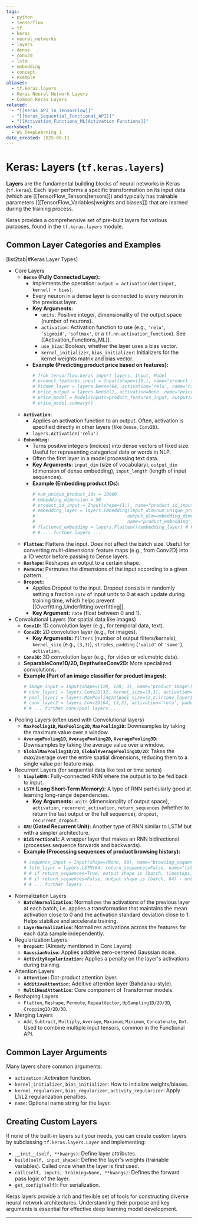 ```yaml
---
tags:
  - python
  - tensorflow
  - tf
  - keras
  - neural_networks
  - layers
  - dense
  - conv2d
  - lstm
  - embedding
  - concept
  - example
aliases:
  - tf.keras.layers
  - Keras Neural Network Layers
  - Common Keras Layers
related:
  - "[[Keras_API_in_TensorFlow]]"
  - "[[Keras_Sequential_Functional_API]]"
  - "[[Activation_Functions_ML|Activation Functions]]"
worksheet:
  - WS_DeepLearning_1
date_created: 2025-06-11
---
```

# Keras: Layers (`tf.keras.layers`)

**Layers** are the fundamental building blocks of neural networks in Keras (`tf.keras`). Each layer performs a specific transformation on its input data (which are [[TensorFlow_Tensors|tensors]]) and typically has trainable parameters ([[TensorFlow_Variables|weights and biases]]) that are learned during the training process.

Keras provides a comprehensive set of pre-built layers for various purposes, found in the `tf.keras.layers` module.

## Common Layer Categories and Examples

[list2tab|#Keras Layer Types]
- Core Layers
    -   **`Dense` (Fully Connected Layer):**
        -   Implements the operation: `output = activation(dot(input, kernel) + bias)`.
        -   Every neuron in a dense layer is connected to every neuron in the previous layer.
        -   **Key Arguments:**
            -   `units`: Positive integer, dimensionality of the output space (number of neurons).
            -   `activation`: Activation function to use (e.g., `'relu'`, `'sigmoid'`, `'softmax'`, or a `tf.nn.activation_function`). See [[Activation_Functions_ML]].
            -   `use_bias`: Boolean, whether the layer uses a bias vector.
            -   `kernel_initializer`, `bias_initializer`: Initializers for the kernel weights matrix and bias vector.
        -   **Example (Predicting product price based on features):**
            ```python
            # from tensorflow.keras import layers, Input, Model
            # product_features_input = Input(shape=(10,), name="product_features") # 10 input features
            # hidden_layer = layers.Dense(64, activation='relu', name="hidden_dense")(product_features_input)
            # price_output = layers.Dense(1, activation=None, name="price_output_linear")(hidden_layer) # Linear activation for regression
            # price_model = Model(inputs=product_features_input, outputs=price_output)
            # price_model.summary()
            ```
    -   **`Activation`:**
        -   Applies an activation function to an output. Often, activation is specified directly in other layers (like `Dense`, `Conv2D`).
        -   `layers.Activation('relu')`
    -   **`Embedding`:**
        -   Turns positive integers (indices) into dense vectors of fixed size. Useful for representing categorical data or words in NLP.
        -   Often the first layer in a model processing text data.
        -   **Key Arguments:** `input_dim` (size of vocabulary), `output_dim` (dimension of dense embedding), `input_length` (length of input sequences).
        -   **Example (Embedding product IDs):**
            ```python
            # num_unique_product_ids = 10000
            # embedding_dimension = 50
            # product_id_input = Input(shape=(1,), name="product_id_input") # Input is a single product ID
            # embedding_layer = layers.Embedding(input_dim=num_unique_product_ids,
            #                                   output_dim=embedding_dimension,
            #                                   name="product_embedding")(product_id_input)
            # flattened_embedding = layers.Flatten()(embedding_layer) # Flatten for dense layers
            # # ... further layers ...
            ```
    -   **`Flatten`:** Flattens the input. Does not affect the batch size. Useful for converting multi-dimensional feature maps (e.g., from Conv2D) into a 1D vector before passing to Dense layers.
    -   **`Reshape`:** Reshapes an output to a certain shape.
    -   **`Permute`:** Permutes the dimensions of the input according to a given pattern.
    -   **`Dropout`:**
        -   Applies Dropout to the input. Dropout consists in randomly setting a fraction `rate` of input units to 0 at each update during training time, which helps prevent [[Overfitting_Underfitting|overfitting]].
        -   **Key Argument:** `rate` (float between 0 and 1).
- Convolutional Layers (for spatial data like images)
    -   **`Conv1D`:** 1D convolution layer (e.g., for temporal data, text).
    -   **`Conv2D`:** 2D convolution layer (e.g., for images).
        -   **Key Arguments:** `filters` (number of output filters/kernels), `kernel_size` (e.g., `(3,3)`), `strides`, `padding` (`'valid'` or `'same'`), `activation`.
    -   **`Conv3D`:** 3D convolution layer (e.g., for video or volumetric data).
    -   **SeparableConv1D/2D, DepthwiseConv2D:** More specialized convolutions.
    -   **Example (Part of an image classifier for product images):**
        ```python
        # image_input = Input(shape=(128, 128, 3), name="product_image") # 128x128 RGB
        # conv_layer1 = layers.Conv2D(32, kernel_size=(3,3), activation='relu', padding='same')(image_input)
        # pool_layer1 = layers.MaxPooling2D(pool_size=(2,2))(conv_layer1)
        # conv_layer2 = layers.Conv2D(64, (3,3), activation='relu', padding='same')(pool_layer1)
        # # ... further conv/pool layers ...
        ```
- Pooling Layers (often used with Convolutional layers)
    -   **`MaxPooling1D`, `MaxPooling2D`, `MaxPooling3D`:** Downsamples by taking the maximum value over a window.
    -   **`AveragePooling1D`, `AveragePooling2D`, `AveragePooling3D`:** Downsamples by taking the average value over a window.
    -   **`GlobalMaxPooling1D/2D`, `GlobalAveragePooling1D/2D`:** Takes the max/average over the entire spatial dimensions, reducing them to a single value per feature map.
- Recurrent Layers (for sequential data like text or time series)
    -   **`SimpleRNN`:** Fully-connected RNN where the output is to be fed back to input.
    -   **`LSTM` (Long Short-Term Memory):** A type of RNN particularly good at learning long-range dependencies.
        -   **Key Arguments:** `units` (dimensionality of output space), `activation`, `recurrent_activation`, `return_sequences` (whether to return the last output or the full sequence), `dropout`, `recurrent_dropout`.
    -   **`GRU` (Gated Recurrent Unit):** Another type of RNN similar to LSTM but with a simpler architecture.
    -   **`Bidirectional`:** A wrapper layer that makes an RNN bidirectional (processes sequence forwards and backwards).
    -   **Example (Processing sequences of product browsing history):**
        ```python
        # sequence_input = Input(shape=(None, 50), name="browsing_sequence") # Variable length sequences of 50-dim features
        # lstm_layer = layers.LSTM(64, return_sequences=False, name="lstm_processing")(sequence_input)
        # # if return_sequences=True, output shape is (batch, timesteps, 64)
        # # if return_sequences=False, output shape is (batch, 64) - only last timestep output
        # # ... further layers ...
        ```
- Normalization Layers
    -   **`BatchNormalization`:** Normalizes the activations of the previous layer at each batch, i.e. applies a transformation that maintains the mean activation close to 0 and the activation standard deviation close to 1. Helps stabilize and accelerate training.
    -   **`LayerNormalization`:** Normalizes activations across the features for each data sample independently.
- Regularization Layers
    -   **`Dropout`:** (Already mentioned in Core Layers)
    -   **`GaussianNoise`:** Applies additive zero-centered Gaussian noise.
    -   **`ActivityRegularization`:** Applies a penalty on the layer's activations during training.
- Attention Layers
    -   **`Attention`:** Dot-product attention layer.
    -   **`AdditiveAttention`:** Additive attention layer (Bahdanau-style).
    -   **`MultiHeadAttention`:** Core component of Transformer models.
- Reshaping Layers
    -   `Flatten`, `Reshape`, `Permute`, `RepeatVector`, `UpSampling1D/2D/3D`, `Cropping1D/2D/3D`.
- Merging Layers
    -   `Add`, `Subtract`, `Multiply`, `Average`, `Maximum`, `Minimum`, `Concatenate`, `Dot`. Used to combine multiple input tensors, common in the Functional API.

## Common Layer Arguments
Many layers share common arguments:
-   `activation`: Activation function.
-   `kernel_initializer`, `bias_initializer`: How to initialize weights/biases.
-   `kernel_regularizer`, `bias_regularizer`, `activity_regularizer`: Apply L1/L2 regularization penalties.
-   `name`: Optional name string for the layer.

## Creating Custom Layers
If none of the built-in layers suit your needs, you can create custom layers by subclassing `tf.keras.layers.Layer` and implementing:
-   `__init__(self, **kwargs)`: Define layer attributes.
-   `build(self, input_shape)`: Define the layer's weights (trainable variables). Called once when the layer is first used.
-   `call(self, inputs, training=None, **kwargs)`: Defines the forward pass logic of the layer.
-   `get_config(self)`: For serialization.

Keras layers provide a rich and flexible set of tools for constructing diverse neural network architectures. Understanding their purpose and key arguments is essential for effective deep learning model development.

---